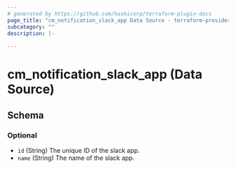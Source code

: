 ```yaml
---
# generated by https://github.com/hashicorp/terraform-plugin-docs
page_title: "cm_notification_slack_app Data Source - terraform-provider-cm"
subcategory: ""
description: |-
  
---
```


# cm_notification_slack_app (Data Source)





<!-- schema generated by tfplugindocs -->
## Schema

### Optional

- `id` (String) The unique ID of the slack app.
- `name` (String) The name of the slack app.
